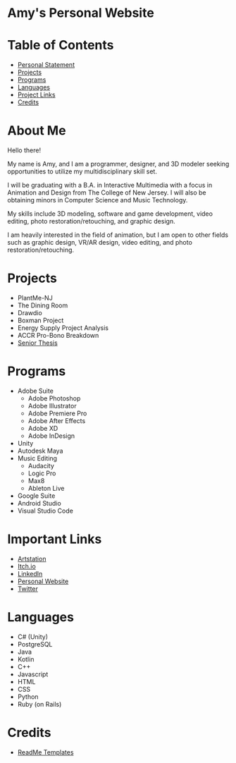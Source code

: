 # Amy's Personal Website

# Table of Contents
- [Personal Statement](#about-me)
- [Projects](#projects)
- [Programs](#programs)
- [Languages](#languages)
- [Project Links](#important-links)
- [Credits](#credits)

# About Me
Hello there!

My name is Amy, and I am a programmer, designer, and 3D modeler seeking opportunities to utilize my multidisciplinary skill set.

I will be graduating with a B.A. in Interactive Multimedia with a focus in Animation and Design from The College of New Jersey. I will also be obtaining minors in Computer Science and Music Technology.

My skills include 3D modeling, software and game development, video editing, photo restoration/retouching, and graphic design.

I am heavily interested in the field of animation, but I am open to other fields such as graphic design, VR/AR design, video editing, and photo restoration/retouching.

# Projects
- PlantMe-NJ
- The Dining Room
- Drawdio
- Boxman Project
- Energy Supply Project Analysis
- ACCR Pro-Bono Breakdown
- [Senior Thesis](https://www.immseniorshow.com/amy-vargas)

# Programs
- Adobe Suite
    - Adobe Photoshop
    - Adobe Illustrator
    - Adobe Premiere Pro
    - Adobe After Effects
    - Adobe XD
    - Adobe InDesign
- Unity
- Autodesk Maya
- Music Editing
    - Audacity
    - Logic Pro
    - Max8
    - Ableton Live
- Google Suite
- Android Studio
- Visual Studio Code

# Important Links
- [Artstation](https://www.artstation.com/vargas-a9)
- [Itch.io](https://a-varg.itch.io)
- [LinkedIn](https://www.linkedin.com/in/vargas-amy)
- [Personal Website](https://a-vargas-gp.github.io/)
- [Twitter](https://twitter.com/Panic_3DArt)

# Languages
- C# (Unity)
- PostgreSQL
- Java
- Kotlin
- C++
- Javascript
- HTML
- CSS
- Python
- Ruby (on Rails)

# Credits
- [ReadMe Templates](https://github.com/othneildrew/Best-README-Template)